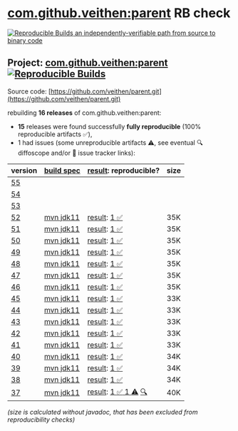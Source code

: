 [com.github.veithen:parent](https://central.sonatype.com/artifact/com.github.veithen/parent/versions) RB check
=======

[![Reproducible Builds](https://reproducible-builds.org/images/logos/rb.svg) an independently-verifiable path from source to binary code](https://reproducible-builds.org/)

## Project: [com.github.veithen:parent](https://central.sonatype.com/artifact/com.github.veithen/parent/versions) [![Reproducible Builds](https://img.shields.io/endpoint?url=https://raw.githubusercontent.com/jvm-repo-rebuild/reproducible-central/master/content/com/github/veithen/parent/badge.json)](https://github.com/jvm-repo-rebuild/reproducible-central/blob/master/content/com/github/veithen/parent/README.md)

Source code: [https://github.com/veithen/parent.git](https://github.com/veithen/parent.git)

rebuilding **16 releases** of com.github.veithen:parent:
- **15** releases were found successfully **fully reproducible** (100% reproducible artifacts :white_check_mark:),
- 1 had issues (some unreproducible artifacts :warning:, see eventual :mag: diffoscope and/or :memo: issue tracker links):

| version | [build spec](/BUILDSPEC.md) | [result](https://reproducible-builds.org/docs/jvm/): reproducible? | size |
| -- | --------- | ------ | -- |
| [55](https://central.sonatype.com/artifact/com.github.veithen/parent/55/pom) | | | |
| [54](https://central.sonatype.com/artifact/com.github.veithen/parent/54/pom) | | | |
| [53](https://central.sonatype.com/artifact/com.github.veithen/parent/53/pom) | | | |
| [52](https://central.sonatype.com/artifact/com.github.veithen/parent/52/pom) | [mvn jdk11](veithen-parent-52.buildspec) | [result](parent-52.buildinfo): [1 :white_check_mark: ](parent-52.buildcompare) | 35K |
| [51](https://central.sonatype.com/artifact/com.github.veithen/parent/51/pom) | [mvn jdk11](veithen-parent-51.buildspec) | [result](parent-51.buildinfo): [1 :white_check_mark: ](parent-51.buildcompare) | 35K |
| [50](https://central.sonatype.com/artifact/com.github.veithen/parent/50/pom) | [mvn jdk11](veithen-parent-50.buildspec) | [result](parent-50.buildinfo): [1 :white_check_mark: ](parent-50.buildcompare) | 35K |
| [49](https://central.sonatype.com/artifact/com.github.veithen/parent/49/pom) | [mvn jdk11](veithen-parent-49.buildspec) | [result](parent-49.buildinfo): [1 :white_check_mark: ](parent-49.buildcompare) | 35K |
| [48](https://central.sonatype.com/artifact/com.github.veithen/parent/48/pom) | [mvn jdk11](veithen-parent-48.buildspec) | [result](parent-48.buildinfo): [1 :white_check_mark: ](parent-48.buildcompare) | 35K |
| [47](https://central.sonatype.com/artifact/com.github.veithen/parent/47/pom) | [mvn jdk11](veithen-parent-47.buildspec) | [result](parent-47.buildinfo): [1 :white_check_mark: ](parent-47.buildcompare) | 35K |
| [46](https://central.sonatype.com/artifact/com.github.veithen/parent/46/pom) | [mvn jdk11](veithen-parent-46.buildspec) | [result](parent-46.buildinfo): [1 :white_check_mark: ](parent-46.buildcompare) | 35K |
| [45](https://central.sonatype.com/artifact/com.github.veithen/parent/45/pom) | [mvn jdk11](veithen-parent-45.buildspec) | [result](parent-45.buildinfo): [1 :white_check_mark: ](parent-45.buildcompare) | 33K |
| [44](https://central.sonatype.com/artifact/com.github.veithen/parent/44/pom) | [mvn jdk11](veithen-parent-44.buildspec) | [result](parent-44.buildinfo): [1 :white_check_mark: ](parent-44.buildcompare) | 33K |
| [43](https://central.sonatype.com/artifact/com.github.veithen/parent/43/pom) | [mvn jdk11](veithen-parent-43.buildspec) | [result](parent-43.buildinfo): [1 :white_check_mark: ](parent-43.buildcompare) | 33K |
| [42](https://central.sonatype.com/artifact/com.github.veithen/parent/42/pom) | [mvn jdk11](veithen-parent-42.buildspec) | [result](parent-42.buildinfo): [1 :white_check_mark: ](parent-42.buildcompare) | 33K |
| [41](https://central.sonatype.com/artifact/com.github.veithen/parent/41/pom) | [mvn jdk11](veithen-parent-41.buildspec) | [result](parent-41.buildinfo): [1 :white_check_mark: ](parent-41.buildcompare) | 33K |
| [40](https://central.sonatype.com/artifact/com.github.veithen/parent/40/pom) | [mvn jdk11](veithen-parent-40.buildspec) | [result](parent-40.buildinfo): [1 :white_check_mark: ](parent-40.buildcompare) | 34K |
| [39](https://central.sonatype.com/artifact/com.github.veithen/parent/39/pom) | [mvn jdk11](veithen-parent-39.buildspec) | [result](parent-39.buildinfo): [1 :white_check_mark: ](parent-39.buildcompare) | 34K |
| [38](https://central.sonatype.com/artifact/com.github.veithen/parent/38/pom) | [mvn jdk11](veithen-parent-38.buildspec) | [result](parent-38.buildinfo): [1 :white_check_mark: ](parent-38.buildcompare) | 34K |
| [37](https://central.sonatype.com/artifact/com.github.veithen/parent/37/pom) | [mvn jdk11](veithen-parent-37.buildspec) | [result](parent-37.buildinfo): [1 :white_check_mark:  1 :warning:](parent-37.buildcompare) [:mag:](parent-37.diffoscope) | 40K |

<i>(size is calculated without javadoc, that has been excluded from reproducibility checks)</i>
